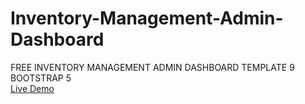 # Inventory-Management-Admin-Dashboard
FREE INVENTORY MANAGEMENT ADMIN DASHBOARD TEMPLATE 9 BOOTSTRAP 5<br>
[Live Demo](https://inventory-admin-dashboard-vert.vercel.app
)
